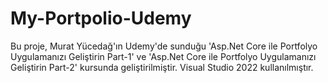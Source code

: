 # My-Portpolio-Udemy

Bu proje, Murat Yücedağ'ın Udemy'de sunduğu 'Asp.Net Core ile Portfolyo Uygulamanızı Geliştirin Part-1' ve 'Asp.Net Core ile Portfolyo Uygulamanızı Geliştirin Part-2' kursunda geliştirilmiştir.
Visual Studio 2022 kullanılmıştır.
